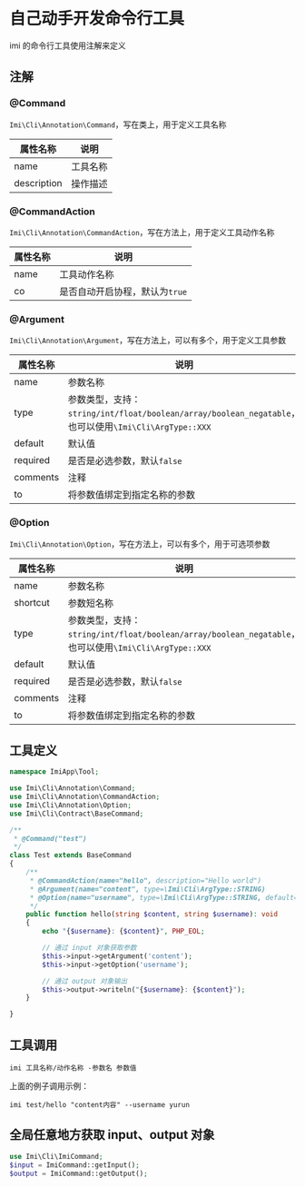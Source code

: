# 自己动手开发命令行工具

imi 的命令行工具使用注解来定义

## 注解

### @Command

`Imi\Cli\Annotation\Command`，写在类上，用于定义工具名称

| 属性名称 | 说明 |
|-|-
| name | 工具名称 |
| description | 操作描述 |

### @CommandAction

`Imi\Cli\Annotation\CommandAction`，写在方法上，用于定义工具动作名称

| 属性名称 | 说明 |
|-|-
| name | 工具动作名称 |
| co | 是否自动开启协程，默认为`true` |

### @Argument

`Imi\Cli\Annotation\Argument`，写在方法上，可以有多个，用于定义工具参数

| 属性名称 | 说明 |
|-|-
| name | 参数名称 |
| type | 参数类型，支持：`string/int/float/boolean/array/boolean_negatable`，也可以使用`\Imi\Cli\ArgType::XXX` |
| default | 默认值 |
| required | 是否是必选参数，默认`false` |
| comments | 注释 |
| to | 将参数值绑定到指定名称的参数 |

### @Option

`Imi\Cli\Annotation\Option`，写在方法上，可以有多个，用于可选项参数

| 属性名称 | 说明 |
|-|-
| name | 参数名称 |
| shortcut | 参数短名称 |
| type | 参数类型，支持：`string/int/float/boolean/array/boolean_negatable`，也可以使用`\Imi\Cli\ArgType::XXX` |
| default | 默认值 |
| required | 是否是必选参数，默认`false` |
| comments | 注释 |
| to | 将参数值绑定到指定名称的参数 |

## 工具定义

```php
namespace ImiApp\Tool;

use Imi\Cli\Annotation\Command;
use Imi\Cli\Annotation\CommandAction;
use Imi\Cli\Annotation\Option;
use Imi\Cli\Contract\BaseCommand;

/**
 * @Command("test")
 */
class Test extends BaseCommand
{
    /**
     * @CommandAction(name="hello", description="Hello world")
     * @Argument(name="content", type=\Imi\Cli\ArgType::STRING)
     * @Option(name="username", type=\Imi\Cli\ArgType::STRING, default="默认值")
     */
    public function hello(string $content, string $username): void
    {
        echo "{$username}: {$content}", PHP_EOL;

        // 通过 input 对象获取参数
        $this->input->getArgument('content');
        $this->input->getOption('username');

        // 通过 output 对象输出
        $this->output->writeln("{$username}: {$content}");
    }

}
```

## 工具调用

`imi 工具名称/动作名称 -参数名 参数值`

上面的例子调用示例：

`imi test/hello "content内容" --username yurun`

## 全局任意地方获取 input、output 对象

```php
use Imi\Cli\ImiCommand;
$input = ImiCommand::getInput();
$output = ImiCommand::getOutput();
```
